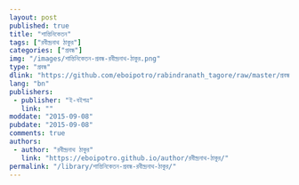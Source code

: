 ```yaml
---
layout: post
published: true
title: "শান্তিনিকেতন"
tags: ["রবীন্দ্রনাথ ঠাকুর"]
categories: ["প্রবন্ধ"]
img: "/images/শান্তিনিকেতন-প্রবন্ধ-রবীন্দ্রনাথ-ঠাকুর.png"
type: "প্রবন্ধ"
dlink: "https://github.com/eboipotro/rabindranath_tagore/raw/master/প্রবন্ধ/শান্তিনিকেতন.epub"
lang: "bn"
publishers: 
 - publisher: "ই-বইপত্র"
   link: ""
moddate: "2015-09-08"
pubdate: "2015-09-08"
comments: true
authors: 
 - author: "রবীন্দ্রনাথ ঠাকুর"
   link: "https://eboipotro.github.io/author/রবীন্দ্রনাথ-ঠাকুর/"
permalink: "/library/শান্তিনিকেতন-প্রবন্ধ-রবীন্দ্রনাথ-ঠাকুর/"
---
```

